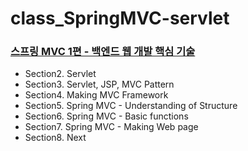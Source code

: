 # class_SpringMVC-servlet
### [스프링 MVC 1편 - 백엔드 웹 개발 핵심 기술](https://www.inflearn.com/course/%EC%8A%A4%ED%94%84%EB%A7%81-mvc-1)
 - Section2. Servlet
 - Section3. Servlet, JSP, MVC Pattern
 - Section4. Making MVC Framework
 - Section5. Spring MVC - Understanding of Structure
 - Section6. Spring MVC - Basic functions
 - Section7. Spring MVC - Making Web page
 - Section8. Next